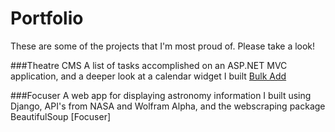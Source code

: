 # Portfolio

These are some of the projects that I'm most proud of.
Please take a look!

###Theatre CMS
A list of tasks accomplished on an ASP.NET MVC application, and a deeper look at a calendar widget I built
[Bulk Add](https://github.com/JSpdx/Portfolio/blob/master/BulkAdd.md)

###Focuser
A web app for displaying astronomy information I built using Django, API's from NASA and Wolfram Alpha, and the webscraping package BeautifulSoup
[Focuser]
